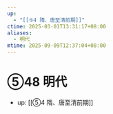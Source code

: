 ```yaml
---
up:
  - "[[⑤4 隋、唐至清前期]]"
ctime: 2025-03-01T13:31:17+08:00
aliases:
  - 明代
mtime: 2025-09-09T12:37:04+08:00
---
```


# ⑤48 明代

- up: [[⑤4 隋、唐至清前期]]
